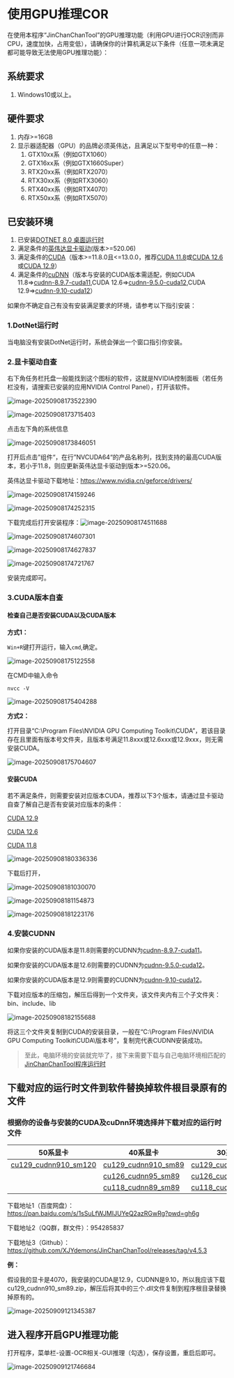 # 使用GPU推理COR

在使用本程序“JinChanChanTool”的GPU推理功能（利用GPU进行OCR识别而非CPU，速度加快，占用变低），请确保你的计算机满足以下条件（任意一项未满足都可能导致无法使用GPU推理功能）：

## 系统要求

1. Windows10或以上。

## 硬件要求

1. 内存>=16GB
2. 显示器适配器（GPU）的品牌必须英伟达，且满足以下型号中的任意一种：
   1. GTX10xx系（例如GTX1060）
   2. GTX16xx系（例如GTX1660Super）
   3. RTX20xx系（例如RTX2070）
   4. RTX30xx系（例如RTX3060）
   5. RTX40xx系（例如RTX4070）
   6. RTX50xx系（例如RTX5070）

## 已安装环境

1. 已安装[DOTNET 8.0 桌面运行时](https://dotnet.microsoft.com/zh-cn/download/dotnet/thank-you/runtime-desktop-8.0.19-windows-x64-installer)
2. 满足条件的[英伟达显卡驱动](https://www.nvidia.cn/geforce/drivers/)(版本>=520.06)
3. 满足条件的[CUDA](https://developer.nvidia.com/cuda-toolkit-archive)（版本>=11.8.0且<=13.0.0，推荐[CUDA 11.8](https://developer.nvidia.com/cuda-11-8-0-download-archive)或[CUDA 12.6](https://developer.nvidia.com/cuda-12-6-0-download-archive)或[CUDA 12.9](https://developer.nvidia.com/cuda-12-9-0-download-archive)）
4. 满足条件的[cuDNN](https://developer.download.nvidia.com/compute/cudnn/redist/cudnn/windows-x86_64/)（版本与安装的CUDA版本需适配，例如CUDA 11.8=>[cudnn-8.9.7-cuda11](https://developer.nvidia.com/downloads/compute/cudnn/secure/8.9.7/local_installers/11.x/cudnn-windows-x86_64-8.9.7.29_cuda11-archive.zip/),CUDA 12.6=>[cudnn-9.5.0-cuda12](https://developer.download.nvidia.com/compute/cudnn/redist/cudnn/windows-x86_64/cudnn-windows-x86_64-9.5.0.50_cuda12-archive.zip),CUDA 12.9=>[cudnn-9.10-cuda12](https://developer.download.nvidia.com/compute/cudnn/redist/cudnn/windows-x86_64/cudnn-windows-x86_64-9.10.0.56_cuda12-archive.zip)）

如果你不确定自己有没有安装满足要求的环境，请参考以下指引安装：

### 1.DotNet运行时

当电脑没有安装DotNet运行时，系统会弹出一个窗口指引你安装。

### 2.显卡驱动自查

右下角任务栏托盘一般能找到这个图标的软件，这就是NVIDIA控制面板（若任务栏没有，请搜索已安装的应用NVIDIA Control Panel），打开该软件。

![image-20250908173522390](./DemoImage/usegpu6.png)


![image-20250908173715403](./DemoImage/usegpu1.png)

点击左下角的系统信息

![image-20250908173846051](./DemoImage/usegpu2.png)

打开后点击”组件“，在行”NVCUDA64“的产品名称列，找到支持的最高CUDA版本，若小于11.8，则应更新英伟达显卡驱动到版本>=520.06。

英伟达显卡驱动下载地址：https://www.nvidia.cn/geforce/drivers/

![image-20250908174159246](./DemoImage/usegpu3.png)

![image-20250908174252315](./DemoImage/usegpu4.png)

下载完成后打开安装程序：![image-20250908174511688](./DemoImage/usegpu5.png)

![image-20250908174607301](./DemoImage/usegpu7.png)

![image-20250908174627837](./DemoImage/usegpu8.png)

![image-20250908174721767](./DemoImage/usegpu9.png)

安装完成即可。

### 3.CUDA版本自查

#### 检查自己是否安装CUDA以及CUDA版本

**方式1：**

`Win+R`键打开运行，输入`cmd`,确定。

![image-20250908175122558](./DemoImage/usegpu10.png)

在CMD中输入命令

```
nvcc -V
```

![image-20250908175404288](./DemoImage/usegpu11.png)

**方式2：**

打开目录“C:\Program Files\NVIDIA GPU Computing Toolkit\CUDA”，若该目录存在且里面有版本号文件夹，且版本号满足11.8xxx或12.6xxx或12.9xxx，则无需安装CUDA。

![image-20250908175704607](./DemoImage/usegpu12.png)

#### 安装CUDA

若不满足条件，则需要安装对应版本CUDA，推荐以下3个版本，请通过显卡驱动自查了解自己是否有安装对应版本的条件：

[CUDA 12.9](https://developer.nvidia.com/cuda-12-9-0-download-archive)

[CUDA 12.6](https://developer.nvidia.com/cuda-12-6-0-download-archive)

[CUDA 11.8](https://developer.nvidia.com/cuda-11-8-0-download-archive)

![image-20250908180336336](./DemoImage/usegpu13.png)

下载后打开，

![image-20250908181030070](./DemoImage/usegpu14.png)

![image-20250908181154873](./DemoImage/usegpu15.png)

![image-20250908181223176](./DemoImage/usegpu16.png)

### 4.安装CUDNN

如果你安装的CUDA版本是11.8则需要的CUDNN为[cudnn-8.9.7-cuda11](https://developer.nvidia.com/downloads/compute/cudnn/secure/8.9.7/local_installers/11.x/cudnn-windows-x86_64-8.9.7.29_cuda11-archive.zip/)。

如果你安装的CUDA版本是12.6则需要的CUDNN为[cudnn-9.5.0-cuda12](https://developer.download.nvidia.com/compute/cudnn/redist/cudnn/windows-x86_64/cudnn-windows-x86_64-9.5.0.50_cuda12-archive.zip)。

如果你安装的CUDA版本是12.9则需要的CUDNN为[cudnn-9.10-cuda12](https://developer.download.nvidia.com/compute/cudnn/redist/cudnn/windows-x86_64/cudnn-windows-x86_64-9.10.0.56_cuda12-archive.zip)。

下载对应版本的压缩包，解压后得到一个文件夹，该文件夹内有三个子文件夹：bin、include、lib

![image-20250908182155688](./DemoImage/usegpu17.png)

将这三个文件夹复制到CUDA的安装目录，一般在“C:\Program Files\NVIDIA GPU Computing Toolkit\CUDA\版本号”，复制完代表CUDNN安装成功。



> 至此，电脑环境的安装就完毕了，接下来需要下载与自己电脑环境相匹配的[JinChanChanTool程序运行时](https://pan.baidu.com/s/1sSuLfWJMIJUYeQ2azRGwRg?pwd=gh6g)

## 下载对应的运行时文件到软件替换掉软件根目录原有的文件

### 根据你的设备与安装的CUDA及cuDnn环境选择并下载对应的运行时文件

| 50系显卡                                                     | 40系显卡                                                     | 30系显卡                                                     | 16xx及20系显卡                                               | 10系显卡                                                     |
| ------------------------------------------------------------ | ------------------------------------------------------------ | ------------------------------------------------------------ | ------------------------------------------------------------ | ------------------------------------------------------------ |
| [cu129_cudnn910_sm120](https://github.com/XJYdemons/JinChanChanTool/releases/download/v4.5.3/cu129_cudnn910_sm120.zip) | [cu129_cudnn910_sm89](https://github.com/XJYdemons/JinChanChanTool/releases/download/v4.5.3/cu129_cudnn910_sm89.zip) | [cu129_cudnn910_sm86](https://github.com/XJYdemons/JinChanChanTool/releases/download/v4.5.3/cu129_cudnn910_sm86.zip) | [cu129_cudnn910_sm75](https://github.com/XJYdemons/JinChanChanTool/releases/download/v4.5.3/cu129_cudnn910_sm75.zip) | [cu129_cudnn910_sm61](https://github.com/XJYdemons/JinChanChanTool/releases/download/v4.5.3/cu129_cudnn910_sm61.zip) |
|                                                              | [cu126_cudnn95_sm89](https://github.com/XJYdemons/JinChanChanTool/releases/download/v4.5.3/cu126_cudnn95_sm89.zip) | [cu126_cudnn95_sm86](https://github.com/XJYdemons/JinChanChanTool/releases/download/v4.5.3/cu126_cudnn95_sm86.zip) | [cu126_cudnn95_sm75](https://github.com/XJYdemons/JinChanChanTool/releases/download/v4.5.3/cu126_cudnn95_sm75.zip) | [cu126_cudnn95_sm61](https://github.com/XJYdemons/JinChanChanTool/releases/download/v4.5.3/cu126_cudnn95_sm61.zip) |
|                                                              | [cu118_cudnn89_sm89](https://github.com/XJYdemons/JinChanChanTool/releases/download/v4.5.3/cu118_cudnn89_sm89.zip) | [cu118_cudnn89_sm86](https://github.com/XJYdemons/JinChanChanTool/releases/download/v4.5.3/cu118_cudnn89_sm86.zip) | [cu118_cudnn89_sm75](https://github.com/XJYdemons/JinChanChanTool/releases/download/v4.5.3/cu118_cudnn89_sm75.zip) | [cu118_cudnn89_sm61](https://github.com/XJYdemons/JinChanChanTool/releases/download/v4.5.3/cu118_cudnn89_sm61.zip) |

下载地址1（百度网盘）：https://pan.baidu.com/s/1sSuLfWJMIJUYeQ2azRGwRg?pwd=gh6g

下载地址2（QQ群，群文件）：954285837

下载地址3（Github）：https://github.com/XJYdemons/JinChanChanTool/releases/tag/v4.5.3

**例：**

假设我的显卡是4070，我安装的CUDA是12.9，CUDNN是9.10，所以我应该下载cu129_cudnn910_sm89.zip，解压后将其中的三个.dll文件复制到程序根目录替换掉原有的。

![image-20250909121345387](./DemoImage/usegpu18.png)

## 进入程序开启GPU推理功能

打开程序，菜单栏-设置-OCR相关-GUI推理（勾选），保存设置，重启后即可。

![image-20250909121746684](./DemoImage/usegpu19.png)
